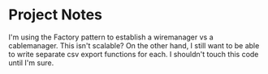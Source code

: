 # Project Notes

I'm using the Factory pattern to establish a wiremanager vs a cablemanager. This isn't scalable?
On the other hand, I still want to be able to write separate csv export functions for each. I shouldn't 
touch this code until I'm sure.
